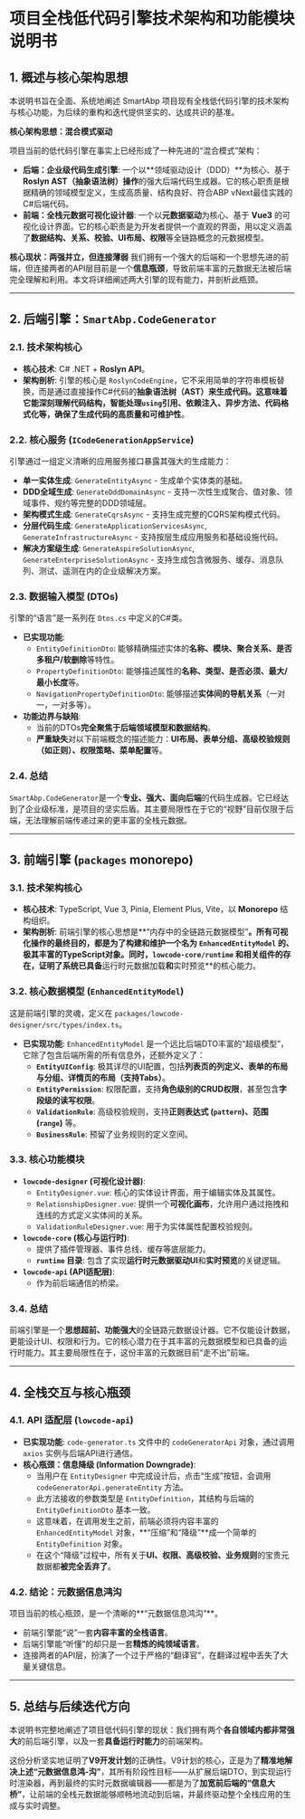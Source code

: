 # 项目全栈低代码引擎技术架构和功能模块说明书

## 1. 概述与核心架构思想

本说明书旨在全面、系统地阐述 SmartAbp 项目现有全栈低代码引擎的技术架构与核心功能，为后续的重构和迭代提供坚实的、达成共识的基准。

**核心架构思想：混合模式驱动**

项目当前的低代码引擎在事实上已经形成了一种先进的“混合模式”架构：
*   **后端：企业级代码生成引擎**: 一个以**领域驱动设计（DDD）**为核心、基于 **Roslyn AST（抽象语法树）操作**的强大后端代码生成器。它的核心职责是根据精确的领域模型定义，生成高质量、结构良好、符合ABP vNext最佳实践的C#后端代码。
*   **前端：全栈元数据可视化设计器**: 一个以**元数据驱动**为核心、基于 **Vue3** 的可视化设计界面。它的核心职责是为开发者提供一个直观的界面，用以定义涵盖了**数据结构、关系、校验、UI布局、权限**等全链路概念的元数据模型。

**核心现状：两强并立，但连接薄弱**
我们拥有一个强大的后端和一个思想先进的前端，但连接两者的API层目前是一个**信息瓶颈**，导致前端丰富的元数据无法被后端完全理解和利用。本文将详细阐述两大引擎的现有能力，并剖析此瓶颈。

---

## 2. 后端引擎：`SmartAbp.CodeGenerator`

### 2.1. 技术架构核心
*   **核心技术**: C# .NET + **Roslyn API**。
*   **架构剖析**: 引擎的核心是 `RoslynCodeEngine`，它不采用简单的字符串模板替换，而是通过直接操作C#代码的**抽象语法树（AST）**来生成代码。这意味着它能深刻理解代码结构，智能处理`using`引用、依赖注入、异步方法、代码格式化等，确保了生成代码的**高质量和可维护性**。

### 2.2. 核心服务 (`ICodeGenerationAppService`)
引擎通过一组定义清晰的应用服务接口暴露其强大的生成能力：
*   **单一实体生成**: `GenerateEntityAsync` - 生成单个实体类的基础。
*   **DDD全域生成**: `GenerateDddDomainAsync` - 支持一次性生成聚合、值对象、领域事件、规约等完整的DDD领域层。
*   **架构模式生成**: `GenerateCqrsAsync` - 支持生成完整的CQRS架构模式代码。
*   **分层代码生成**: `GenerateApplicationServicesAsync`, `GenerateInfrastructureAsync` - 支持按层生成应用服务和基础设施代码。
*   **解决方案级生成**: `GenerateAspireSolutionAsync`, `GenerateEnterpriseSolutionAsync` - 支持生成包含微服务、缓存、消息队列、测试、遥测在内的企业级解决方案。

### 2.3. 数据输入模型 (DTOs)
引擎的“语言”是一系列在 `Dtos.cs` 中定义的C#类。
*   **已实现功能**:
    *   `EntityDefinitionDto`: 能够精确描述实体的**名称、模块、聚合关系、是否多租户/软删除**等特性。
    *   `PropertyDefinitionDto`: 能够描述属性的**名称、类型、是否必须、最大/最小长度**等。
    *   `NavigationPropertyDefinitionDto`: 能够描述**实体间的导航关系**（一对一，一对多等）。
*   **功能边界与缺陷**:
    *   当前的DTOs**完全聚焦于后端领域模型和数据结构**。
    *   **严重缺失**对以下前端概念的描述能力：**UI布局、表单分组、高级校验规则（如正则）、权限策略、菜单配置**等。

### 2.4. 总结
`SmartAbp.CodeGenerator`是一个**专业、强大、面向后端**的代码生成器。它已经达到了企业级标准，是项目的坚实后盾。其主要局限性在于它的“视野”目前仅限于后端，无法理解前端传递过来的更丰富的全栈元数据。

---

## 3. 前端引擎 (`packages` monorepo)

### 3.1. 技术架构核心
*   **核心技术**: TypeScript, Vue 3, Pinia, Element Plus, Vite，以 **Monorepo** 结构组织。
*   **架构剖析**: 前端引擎的核心思想是**“内存中的全链路元数据模型”**。所有可视化操作的最终目的，都是为了构建和维护一个名为 `EnhancedEntityModel` 的、极其丰富的TypeScript对象。同时，`lowcode-core/runtime` 和相关组件的存在，证明了系统已具备**运行时元数据加载**和**实时预览**的核心能力。

### 3.2. 核心数据模型 (`EnhancedEntityModel`)
这是前端引擎的灵魂，定义在 `packages/lowcode-designer/src/types/index.ts`。
*   **已实现功能**: `EnhancedEntityModel` 是一个远比后端DTO丰富的“超级模型”，它除了包含后端所需的所有信息外，还额外定义了：
    *   **`EntityUIConfig`**: 极其详尽的UI配置，包括**列表页的列定义、表单的布局与分组、详情页的布局（支持Tabs）**。
    *   **`EntityPermission`**: 权限配置，支持**角色级别的CRUD权限**，甚至包含**字段级的读写权限**。
    *   **`ValidationRule`**: 高级校验规则，支持**正则表达式 (`pattern`)、范围 (`range`)** 等。
    *   **`BusinessRule`**: 预留了业务规则的定义空间。

### 3.3. 核心功能模块
*   **`lowcode-designer` (可视化设计器)**:
    *   `EntityDesigner.vue`: 核心的实体设计界面，用于编辑实体及其属性。
    *   `RelationshipDesigner.vue`: 提供一个**可视化画布**，允许用户通过拖拽和连线的方式定义实体间的关系。
    *   `ValidationRuleDesigner.vue`: 用于为实体属性配置校验规则。
*   **`lowcode-core` (核心与运行时)**:
    *   提供了插件管理器、事件总线、缓存等底层能力。
    *   **`runtime` 目录**: 包含了实现**运行时元数据驱动UI**和**实时预览**的关键逻辑。
*   **`lowcode-api` (API适配层)**:
    *   作为前后端通信的桥梁。

### 3.4. 总结
前端引擎是一个**思想超前、功能强大**的全链路元数据设计器。它不仅能设计数据，更能设计UI、权限和行为。它的核心潜力在于其丰富的元数据模型和已具备的运行时能力。其主要局限性在于，这份丰富的元数据目前“走不出”前端。

---

## 4. 全栈交互与核心瓶颈

### 4.1. API 适配层 (`lowcode-api`)
*   **已实现功能**: `code-generator.ts` 文件中的 `codeGeneratorApi` 对象，通过调用 `axios` 实例与后端API进行通信。
*   **核心瓶颈：信息降级 (Information Downgrade)**:
    *   当用户在 `EntityDesigner` 中完成设计后，点击“生成”按钮，会调用 `codeGeneratorApi.generateEntity` 方法。
    *   此方法接收的参数类型是 `EntityDefinition`，其结构与后端的 `EntityDefinitionDto` 基本一致。
    *   这意味着，在调用发生之前，前端必须将内容丰富的 `EnhancedEntityModel` 对象，**“压缩”和“降级”**成一个简单的 `EntityDefinition` 对象。
    *   在这个“降级”过程中，所有关于**UI、权限、高级校验、业务规则**的宝贵元数据都**被完全丢弃了**。

### 4.2. 结论：元数据信息鸿沟
项目当前的核心瓶颈，是一个清晰的**“元数据信息鸿沟”**。
*   前端引擎能“说”一套**内容丰富的全栈语言**。
*   后端引擎能“听懂”的却只是一套**精炼的纯领域语言**。
*   连接两者的API层，扮演了一个过于严格的“翻译官”，在翻译过程中丢失了大量关键信息。

---

## 5. 总结与后续迭代方向

本说明书完整地阐述了项目低代码引擎的现状：我们拥有两个**各自领域内都非常强大**的前后端引擎，以及一套**具备运行时能力**的前端架构。

这份分析坚实地证明了**V9开发计划**的正确性。V9计划的核心，正是为了**精准地解决上述“元数据信息鸿-沟”**，其所有阶段性目标——从扩展后端DTO，到实现运行时渲染器，再到最终的实时元数据编辑器——都是为了**加宽前后端的“信息大桥”**，让前端的全栈元数据能够顺畅地流动到后端，并最终驱动整个全栈应用的生成与实时调整。
